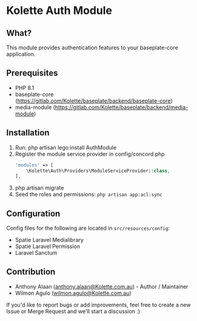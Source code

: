 # Kolette Auth Module

## What?

This module provides authentication features to your baseplate-core application.

## Prerequisites

* PHP 8.1
* baseplate-core (https://gitlab.com/Kolette/baseplate/backend/baseplate-core)
* media-module (https://gitlab.com/Kolette/baseplate/backend/media-module)

## Installation

1. Run: php artisan lego:install AuthModule
2. Register the module service provider in config/concord.php
    ```php
    'modules' => [
        \Kolette\Auth\Providers\ModuleServiceProvider::class,
    ],
    ```
3. php artisan migrate
4. Seed the roles and permissions: `php artisan app:acl:sync`

## Configuration

Config files for the following are located in `src/resources/config`:

* Spatie Laravel Medialibrary
* Spatie Laravel Permission
* Laravel Sanctum

## Contribution

* Anthony Alaan (anthony.alaan@Kolette.com.au) - Author / Maintainer
* Wilmon Agulo (wilmon.agulo@Kolette.com.au)

If you'd like to report bugs or add improvements, feel free to create a new Issue or Merge Request and we'll start a
discussion :)
